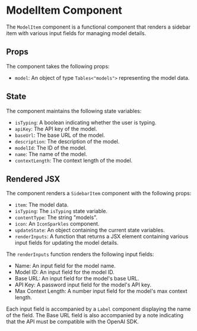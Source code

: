 # ModelItem Component

The `ModelItem` component is a functional component that renders a sidebar item with various input fields for managing model details.

## Props

The component takes the following props:

- `model`: An object of type `Tables<"models">` representing the model data.

## State

The component maintains the following state variables:

- `isTyping`: A boolean indicating whether the user is typing.
- `apiKey`: The API key of the model.
- `baseUrl`: The base URL of the model.
- `description`: The description of the model.
- `modelId`: The ID of the model.
- `name`: The name of the model.
- `contextLength`: The context length of the model.

## Rendered JSX

The component renders a `SidebarItem` component with the following props:

- `item`: The model data.
- `isTyping`: The `isTyping` state variable.
- `contentType`: The string "models".
- `icon`: An `IconSparkles` component.
- `updateState`: An object containing the current state variables.
- `renderInputs`: A function that returns a JSX element containing various input fields for updating the model details.

The `renderInputs` function renders the following input fields:

- Name: An input field for the model name.
- Model ID: An input field for the model ID.
- Base URL: An input field for the model's base URL.
- API Key: A password input field for the model's API key.
- Max Context Length: A number input field for the model's max context length.

Each input field is accompanied by a `Label` component displaying the name of the field. The Base URL field is also accompanied by a note indicating that the API must be compatible with the OpenAI SDK.